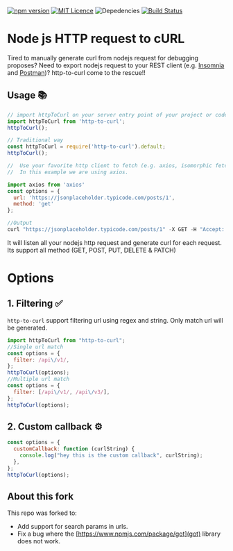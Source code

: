 [![npm version](https://badge.fury.io/js/http-to-curl.svg)](https://badge.fury.io/js/http-to-curl)
[![MIT Licence](https://badges.frapsoft.com/os/mit/mit.svg?v=103)](https://opensource.org/licenses/mit-license.php)
![Depedencies](https://david-dm.org/drgx/http-to-curl.svg)
[![Build Status](https://travis-ci.org/drgx/http-to-curl.svg?branch=master)](https://travis-ci.org/drgx/http-to-curl)

# Node js HTTP request to cURL

Tired to manually generate curl from nodejs request for debugging proposes? Need to export nodejs request to your REST client (e.g. [Insomnia](https://insomnia.rest/) and [Postman](https://www.getpostman.com/))? http-to-curl come to the rescue!!

## Usage 📚

```js
// import httpToCurl on your server entry point of your project or code (e.g. server.js / index.js)
import httpToCurl from 'http-to-curl';
httpToCurl();

// Traditional way
const httpToCurl = require('http-to-curl').default;
httpToCurl();

//  Use your favorite http client to fetch (e.g. axios, isomorphic fetch or even vanilla request) all works well with http-to-curl.
//  In this example we are using axios.

import axios from 'axios'
const options = {
  url: 'https://jsonplaceholder.typicode.com/posts/1',
  method: 'get'
};

//Output
curl "https://jsonplaceholder.typicode.com/posts/1" -X GET -H "Accept: application/json, text/plain, */*" -H "User-Agent: axios/0.18.0"
```

It will listen all your nodejs http request and generate curl for each request. Its support all method (GET, POST, PUT, DELETE & PATCH)

# Options

## 1. Filtering ✅

`http-to-curl` support filtering url using regex and string. Only match url will be generated.

```js
import httpToCurl from "http-to-curl";
//Single url match
const options = {
  filter: /api\/v1/,
};
httpToCurl(options);
//Multiple url match
const options = {
  filter: [/api\/v1/, /api\/v3/],
};
httpToCurl(options);
```

## 2. Custom callback ⚙️

```js
const options = {
  customCallback: function (curlString) {
    console.log("hey this is the custom callback", curlString);
  },
};
httpToCurl(options);
```

## About this fork

This repo was forked to:

- Add support for search params in urls.
- Fix a bug where the [https://www.npmjs.com/package/got](got) library does not work.
